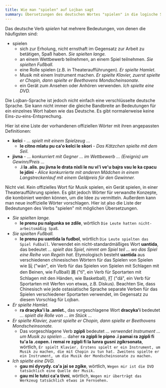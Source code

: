 ```yaml
---
title: Wie man "spielen" auf Lojban sagt
summary: Übersetzungen des deutschen Wortes "spielen" in die logische Sprache Lojban
---
```


Das deutsche Verb *spielen* hat mehrere Bedeutungen, von denen die häufigsten sind:

* spielen
	* sich zur Erholung, nicht ernsthaft im Gegensatz zur Arbeit zu betätigen, Spaß haben. *Sie spielten lange.*
	* an einem Wettbewerb teilnehmen, an einem Spiel teilnehmen. *Sie spielten Fußball.*
	* eine Rolle spielen (z.B. in Theateraufführungen). *Er spielte Hamlet.*
	* Musik mit einem Instrument machen. *Er spielte Klavier, zuerst spielte er Chopin, dann spielte er Beethovens Mondscheinsonate.*
	* ein Gerät zum Ansehen oder Anhören verwenden. *Ich spielte eine DVD.*

Die Lojban-Sprache ist jedoch nicht einfach eine verschlüsselte deutsche Sprache. Sie kann nicht immer die gleiche Bandbreite an Bedeutungen für ein einzelnes Wort haben wie das Deutsche. Es gibt normalerweise keine Eins-zu-eins-Entsprechung.

Hier ist eine Liste der vorhandenen offiziellen Wörter mit ihren angepassten Definitionen:

* **kelci** - *... spielt mit einem Spielzeug ...*
	* **le citno mlatu pu ca'o kelci le skori** - *Das Kätzchen spielte mit dem Seil.*
* **jivna** - *... konkurriert mit Gegner ... im Wettbewerb ... (Ereignis) um Gewinn/Preis ...*
	* **.i la .alis. pu jivna le drata nixli le nu vi'i ve'u bajra vau le ka cpacu le jdini** - *Alice konkurrierte mit anderen Mädchen in einem Langstreckenlauf mit einem Geldpreis für den Gewinner.*

Nicht viel. Kein offizielles Wort für Musik spielen, ein Gerät spielen, in einer Theateraufführung spielen. Es gibt jedoch Wörter für verwandte Konzepte, die kombiniert werden können, um die Idee zu vermitteln. Außerdem kann man neue inoffizielle Wörter vorschlagen. Hier ist also die Liste der Bedeutungen des Verbs "spielen" mit möglichen Übersetzungen.

* *Sie spielten lange.*
	* **le prenu pu nalgunka se zdile**, wörtlich `Die Leute hatten nicht-arbeitsmäßig Spaß`.
* *Sie spielten Fußball.*
	* **le prenu pu uantida la fudbol**, wörtlich `Die Leute spielten das Spiel Fußball`. Verwendet ein nicht-standardmäßiges Wort **uantida**, das bedeutet *... spielt das Spiel, nimmt am Spiel teil ... wo das Spiel eine Reihe von Regeln hat*. Etymologisch besteht **uantida** aus verschiedenen chinesischen Wörtern für das Spielen von Spielen wie 玩 ("wán", ein Verb für das Spielen von Spielen mit Schlagen mit den Beinen, wie Fußball) 踢 ("tī", ein Verb für Sportarten mit Schlagen mit den Händen, wie Basketball), 打 ("dǎ", ein Verb für Sportarten mit Werfen von etwas, z.B. Diskus). Beachten Sie, dass Chinesisch wie jede ostasiatische Sprache separate Verben für das Spielen verschiedener Sportarten verwendet, im Gegensatz zu diesem Vorschlag für Lojban.
* *Er spielte Hamlet.*
	* **ra dracyka'i la .amlet.**, das vorgeschlagene Wort **dracyka'i** bedeutet *... spielt die Rolle von ... im Stück ...*
* *Er spielte Klavier, zuerst spielte er Chopin, dann spielte er Beethovens Mondscheinsonate.*
	* Das vorgeschlagene Verb **zgipli** bedeutet *... verwendet Instrument ... um Musik zu spielen ...* daher
	**ra zgipli le pipno .i pamai ra zgipli fi tu'a la .copen. i remai re zgipli fi la lunra gusni zgikrsonata**, wörtlich, `Er spielt Klavier. Erstens spielt er ein Instrument, um Musik zu machen, die mit Chopin zu tun hat. Zweitens spielte er ein Instrument, um die Musik der Mondscheinsonate zu machen.`
* *Ich spielte eine DVD.*
	* **gau mi dyvydy. ca'a jai se zgike**, wörtlich, `Wegen mir ist die DVD tatsächlich eine Quelle der Musik.`
	* **gau mi le tutci ca'a tivni**, wörtlich, `Wegen mir überträgt das Werkzeug tatsächlich etwas im Fernsehen.`